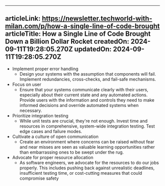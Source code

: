 -----------------------
articleLink: https://newsletter.techworld-with-milan.com/p/how-a-single-line-of-code-brought
articleTitle: How a Single Line of Code Brought Down a Billion Dollar Rocket
createdOn: 2024-09-11T19:28:05.270Z
updatedOn: 2024-09-11T19:28:05.270Z
-----------------------

- Implement proper error handling
  - Design your systems with the assumption that components will fail. Implement redundancies, cross-checks, and fail-safe mechanisms.
- Focus on user
  - Ensure that your systems communicate clearly with their users, especially about their current state and any automated actions. Provide users with the information and controls they need to make informed decisions and override automated systems when necessary.
- Prioritize integration testing
  - While unit tests are crucial, they're not enough. Invest time and resources in comprehensive, system-wide integration testing. Test edge cases and failure modes.
- Cultivate a culture of open communication
  - Create an environment where concerns can be raised without fear and near misses are seen as valuable learning opportunities rather than embarrassing ones to be swept under the rug.
- Advocate for proper resource allocation
  - As software engineers, we advocate for the resources to do our jobs properly. This includes pushing back against unrealistic deadlines, insufficient testing time, or cost-cutting measures that could compromise safety